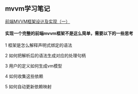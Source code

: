 ## mvvm学习笔记




[前端MVVM框架设计及实现（一）](http://www.cnblogs.com/aaronjs/p/3614049.html)

#### 实现一个完整的前端mvvm框架不是这么简单，需要以下的一些思考

1 框架是怎么解释声明式绑定的语法

2 如何把解析后的语法生成对应的处理句柄

3 用户的定义如何生成vm模型

4 如何收集这些依赖

5 如何自动更新依赖映射